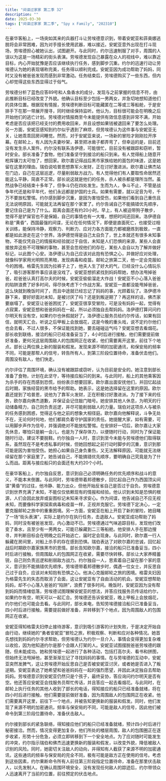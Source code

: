 ```yaml
---
title: "间谍过家家 第二季 32"
description: ""
date: 2025-03-30
tags: ["间谍过家家 第二季", "Spy x Family", "202310"]
---
```


在豪华客船上，一场突如其来的兵器打斗让劳埃德意识到，带着安妮亚和菲奥娜逃脱将会非常困难，因为对手擅长使用武器，难以接近。安妮亚意外出现在打斗现场，劳埃德担心被她认出，试图避开。与此同时，约尔迅速制服了对手，周围的人误以为这是一场精彩的街头表演。劳埃德发现自己暴露在众人的视线中，难以靠近目标，内心开始犹豫是否应该继续执行任务，感到脚步沉重。约尔的迅速行动让劳埃德认为她的表现堪称完美，任务得以顺利完成。安妮亚因为成功帮助了妈妈，同时又没有被爸爸发现而感到非常激动。任务结束后，劳埃德购买了一些东西，但内心却觉得这些东西显得过于俗气。

劳埃德分析了蓝色应答89号和人鱼香水的成分，发现与之前掌握的信息不符，由此推断目标已经改变了外貌。他确认目标至少包括一男两女，并急切地想知道他们的具体位置。根据现有情报，劳埃德判断目标可能藏匿在二等或三等船舱，于是安排手下在那一带展开搜寻，同时继续保持监听。他认为，目标很可能会在明晚之后开始他们的逃亡计划。劳埃德对情报商至今未能提供有效信息感到非常不满，开始考虑是否应该把已经支付的费用收回来，并且设想如果钱被退回来了要怎么处理。另一方面，安妮亚感知到约尔似乎遇到了麻烦，但劳埃德认为这件事与安妮亚无关，让她乖乖回房间睡觉。然而，对于安妮亚来说，一场新的冒险才刚刚拉开序幕。在邮轮上，有人因为夫妻吵架，甚至把冰凿子都弄弯了，但幸运的是，目前还没有发生杀人案件。约尔没有联系洛伊德，可能很忙，目前没有被跟踪和窃听，暂时安全。部长准备了食物，他们准备坚守到接洽的船只到来。有人觉得船上随意开枪挥镰刀太可怕了，想回家。欧尔嘉记得战后黑市家族给她的面包的味道，这是她留在这里的理由。瑞伯说哈普恩想靠军火发财，正在讨好激进派。欧尔嘉让佛杰站在门边，自己在这层巡逻，尽量削弱敌方战力。有人觉得他们有人要取性命居然还能这么平静，简直不正常。部长说这就是他们的任务，杀人被杀都是理所当然。虽然战争已经结束十多年了，但争斗仍在四处发生。生而为人，争斗不止，不管是战争年代还是和平年代，他们永远都是护国的士兵。如果有需要，就以足音为号，千万不要放松警惕。约尔感到脚步沉重，是因为害怕受伤，如果他们看到自己重伤且无法说明原因，可能就无法再留在那个家里了。约尔告诫自己不能搞错优先顺序，要记住自己是为了什么。距离会面还有约20小时。早上，有人被迫带狗子散步，觉得不是铲屎官也不是保姆，自己的事情也有一大堆，想把时间还回来。洛伊德自称是“黄昏”，西国最强的间谍，无论在任何情况下，即便是直面死亡，也接受过相关训练，能保持冷静，观察力、判断力、应对力各方面能力都被磨炼到极致，一直都是如此游走在这个世界。洛伊德觉得是自己太自负了，世上本就还有很多未知事物，不能仅凭自己的情报和经验就过于自信，未知是人们恐惧的来源，某些人会直接放弃这些不可理解的事物，甚至会忽视他们的存在，某些人会自以为了解并做好标记，以此图个心安。洛伊德认为自己应该对此抱有恐惧之心，并做好应对处理，就像科学家用光明照亮黑暗，发现病毒和疫苗。邮轮之旅第二天，他一定会克服如今的困境。格雷先生因为拉裤子上了，他夫人生了好大的气，已经没什么心情玩乐了，吸引游客那件事应该是没戏了。安妮亚想抓紧找到妈妈帮她，想办法甩掉爸爸，趁爸爸认真打高尔夫的时候，安妮亚偷偷溜走大作战！安妮亚不小心落入爸爸的陷阱浪费了好多时间，得尽快考虑下个作战方案。安妮亚一直都没能甩掉爸爸，这么快就到晚饭时间了，而且中途就已经忘记了妈妈的事，光顾着玩了。洛伊德冷静下来，要好好面对未知，是被讨厌了吗？还是到叛逆期了？再这样的话，佛杰家要崩塌了。安妮亚让爸爸困扰了，安妮亚很享受冒险，可是没有妈妈一起，觉得有点寂寞，安妮亚想和爸爸妈妈在一起，所以必须独自去帮妈妈。洛伊德打算问问约尔明天有没有空，如果约尔也休假就好了。洛伊德让服务员给约尔传话，如果有回信，就明天汇合。听说之后甲板上会放烟花，这是今晚的重头戏，说不定约尔他们也会去看，不过人很多，不保证能找到她，要去碰碰运气吗？安妮亚想去看烟花。部长收到联络，接洽的船只已经准备妥当了，4小时后进行接触，他们需要提前做好准备，更何况这层周围敌人的包围网正在收紧，他们需要离开这里，前往下个地点。部长让两位换上新的服装和假发。发现来源不明的加密通讯，和保安局的频率不同，可能是那帮人的信号，转告所有人，到第三阶段位置待命，准备伏击他们。周围没有敌人，他们快走。

约尔评估了周围环境，确认没有被跟踪或窃听，认为目前是安全的。她注意到部长准备了食物，计划在此坚守，等待接应船只的到来。与此同时，船上的其他乘客因为杀手的存在而感到恐慌，纷纷表示想要回家。欧尔嘉出面安抚他们，并回忆起战后时期，家族经营的黑市给予的帮助。她表示，这是她选择留在这里的原因。欧尔嘉还提到了哈普恩，说他为了靠军火发财，正在积极讨好激进派。为了接下来的任务，欧尔嘉向佛杰道歉，并保证会记住敲门暗号。她安排其他人休息，为明天的行动储备精力，自己则负责巡逻，并尽可能削弱敌人的力量。瑞伯对这项杀人与被杀的任务感到困惑，觉得这与他之前的想象大相径庭。欧尔嘉向他解释说，斗争无处不在，无论何时何地，他们都肩负着守护国家的责任。她提醒大家，如有需要，可以用脚步声作为信号，并强调绝对不能放松警惕。在安排好一切后，欧尔嘉让大家先休息，哪怕只是躺一会儿，也是为了保存体力，以便随时行动，同时为了保证能随时行动，建议不要脱鞋。约尔独自一人时，意识到至今未能与劳埃德他们取得联系，虽然现在不是考虑私事的时候，但她回想起之前行动时脚步的沉重，意识到那可能是因为害怕受伤。她担心如果自己身负重伤，又无法解释原因，可能就无法继续留在那个家庭里了。她告诫自己，不能搞错优先顺序，要明确自己究竟是为了什么而战。距离与接应船只的会面还有大约20个小时。

在豪华客船上，约尔独自反思，意识到自己必须明确任务的优先顺序和战斗的意义，不能本末倒置。与此同时，劳埃德带着邦德散步，回忆起自己作为西国顶尖间谍“黄昏”的过往，他冷静、能力出众，但他开始反省自己是否过于自负。劳埃德意识到世界充满了未知，不能仅仅依赖现有的情报和经验。他认识到未知是恐惧的根源，人们会因此放弃或妄图标记未知来寻求安心。作为间谍，他告诫自己不应无视未知，而要像科学家探索病毒和疫苗一样，正视并克服它。劳埃德下定决心，一定要克服邮轮之旅中的重重困境。另一方面，安妮亚在船上开启了新的冒险，她目睹了一场“街头表演”，实际上是约尔在执行任务，击退敌人。安妮亚成功帮助了妈妈，同时没有被爸爸发现，内心激动不已。劳埃德通过气味追踪目标，发现他们改变了香水，且至少有一男两女，可能已躲藏到二三等船舱。他安排人手在那边搜寻，并判断目标会在明晚之后开始逃亡，届时定会现身。与此同时，欧尔嘉一行人躲藏在房间里，对船上杀手的存在感到恐惧。瑞伯表达了对欧尔嘉的忠诚，回忆起战后时期欧尔嘉家族黑市的恩情。部长告知欧尔嘉，接洽的船只已准备妥当，四小时后进行接触，但周围敌人的包围网正在收紧，需要尽快转移。部长让大家养精蓄锐，自己则负责巡逻和削弱敌方战力。约尔独自一人，思索着自己留在那个家的意义，意识到不能搞错优先顺序。劳埃德带着邦德散步时，偶遇一位女士，并反思自己过于自负，应该对未知抱有恐惧之心。他决心克服邮轮之旅的困境。格雷夫妇因为格雷先生的失态而取消了会面，这让安妮亚有了自由活动的机会。安妮亚想帮助妈妈，却不小心落入爸爸的“陷阱”，浪费了很多时间。晚饭时，安妮亚因为没有帮到妈妈而情绪低落，劳埃德试图理解安妮亚的想法，并答应找服务员传话给约尔，如果约尔有空，明天可以一起汇合。劳埃德还告诉安妮亚，晚上甲板上会放烟花，约尔他们也可能会去看。与此同时，部长来电，告知劳埃德接洽船只已准备妥当，四小时后进行接触，需要提前做好准备，并转移到下个地点，因为周围敌人的包围网正在收紧。

安妮亚得知格雷夫妇停止接待游客，意识到吸引游客的计划失败，于是决定开始自由行动，继续她的“勇者安妮亚”冒险之旅，积极观察、判断和应对各种情况。她首先想找到妈妈约尔寻求帮助，但劳埃德认为约尔一旦介入，事情会变得更加复杂难以收拾，因为他知道约尔是那个会跟人打架的人。安妮亚试图摆脱爸爸劳埃德的跟随，但未能成功。她和劳埃德一起进行了各种活动，包括打高尔夫、看书和拼图，但始终无法甩掉他，甚至渐渐忘记了寻找妈妈的事情。在与劳埃德的互动中，安妮亚突然发脾气，这让劳埃德开始反思自己是否被安妮亚讨厌，或者她是否进入了叛逆期。安妮亚表达了她希望和爸爸妈妈在一起的强烈愿望，并因此决定独自去帮助妈妈。劳埃德意识到安妮亚仍然只是个孩子，最终妥协，答应询问约尔明天是否有空。他还答应安妮亚会找服务员帮忙传话，并且答应一起去看烟花。与此同时，在邮轮上执行任务的其他人收到了部长的电话，得知接应的船只已经准备就绪，将在四小时后进行接触，他们需要提前做好准备，因为周围敌人的包围网正在收紧。他们需要离开这里，前往下一个地点，并被告知更换新的服装和假发。同时，他们发现了来源不明的加密通讯，频率与保安局的不同，可能是敌人的信号，因此他们被命令到第三阶段位置待命，准备伏击敌人。

约尔接到部长的紧急联络，得知接应他们的船只已经准备就绪，预计四小时后进行秘密接洽。然而，情况变得更加复杂，他们所处的楼层周围，敌人的包围圈正在逐步收紧，形势十分危急，必须立即转移到下一个安全地点。为了应对随时可能发生的冲突，约尔指示瑞伯和佛杰迅速更换新的服装和假发，以改变外貌，降低被敌人识别的风险。同时，她密切关注敌人的动向，并得知有人截获了来源不明的加密通讯，这些通讯的频率与保安局的完全不同，极有可能是敌方正在使用的信号。考虑到这些因素，约尔果断命令所有人前往第三阶段指定位置待命，准备在那里伏击敌人，以先发制人。在确认周围环境安全，没有发现任何敌人的踪迹后，约尔带领众人迅速离开了当前的位置，前往预定的伏击地点。